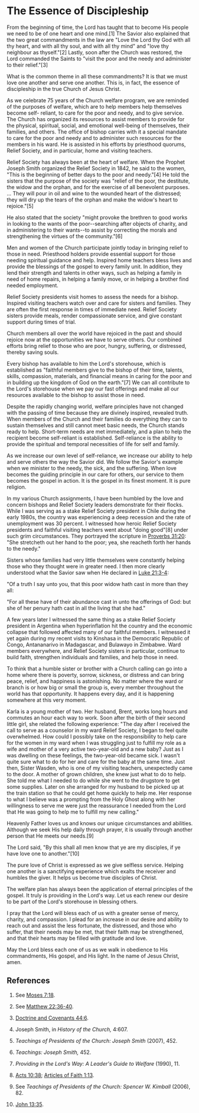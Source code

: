# The Essence of Discipleship

From the beginning of time, the Lord has taught that to become His people we
need to be of one heart and one mind.[1] The Savior also explained that the
two great commandments in the law are "Love the Lord thy God with all thy
heart, and with all thy soul, and with all thy mind" and "love thy neighbour
as thyself."[2] Lastly, soon after the Church was restored, the Lord commanded
the Saints to "visit the poor and the needy and administer to their
relief."[3]

What is the common theme in all these commandments? It is that we must love
one another and serve one another. This is, in fact, the essence of
discipleship in the true Church of Jesus Christ.

As we celebrate 75 years of the Church welfare program, we are reminded of the
purposes of welfare, which are to help members help themselves become self-
reliant, to care for the poor and needy, and to give service. The Church has
organized its resources to assist members to provide for the physical,
spiritual, social, and emotional well-being of themselves, their families, and
others. The office of bishop carries with it a special mandate to care for the
poor and needy and to administer such resources for the members in his ward.
He is assisted in his efforts by priesthood quorums, Relief Society, and in
particular, home and visiting teachers.

Relief Society has always been at the heart of welfare. When the Prophet
Joseph Smith organized the Relief Society in 1842, he said to the women, "This
is the beginning of better days to the poor and needy."[4] He told the sisters
that the purpose of the society was "relief of the poor, the destitute, the
widow and the orphan, and for the exercise of all benevolent purposes. ... They
will pour in oil and wine to the wounded heart of the distressed; they will
dry up the tears of the orphan and make the widow's heart to rejoice."[5]

He also stated that the society "might provoke the brethren to good works in
looking to the wants of the poor--searching after objects of charity, and in
administering to their wants--to assist by correcting the morals and
strengthening the virtues of the community."[6]

Men and women of the Church participate jointly today in bringing relief to
those in need. Priesthood holders provide essential support for those needing
spiritual guidance and help. Inspired home teachers bless lives and provide
the blessings of the gospel to every family unit. In addition, they lend their
strength and talents in other ways, such as helping a family in need of home
repairs, in helping a family move, or in helping a brother find needed
employment.

Relief Society presidents visit homes to assess the needs for a bishop.
Inspired visiting teachers watch over and care for sisters and families. They
are often the first response in times of immediate need. Relief Society
sisters provide meals, render compassionate service, and give constant support
during times of trial.

Church members all over the world have rejoiced in the past and should rejoice
now at the opportunities we have to serve others. Our combined efforts bring
relief to those who are poor, hungry, suffering, or distressed, thereby saving
souls.

Every bishop has available to him the Lord's storehouse, which is established
as "faithful members give to the bishop of their time, talents, skills,
compassion, materials, and financial means in caring for the poor and in
building up the kingdom of God on the earth."[7] We can all contribute to the
Lord's storehouse when we pay our fast offerings and make all our resources
available to the bishop to assist those in need.

Despite the rapidly changing world, welfare principles have not changed with
the passing of time because they are divinely inspired, revealed truth. When
members of the Church and their families do everything they can to sustain
themselves and still cannot meet basic needs, the Church stands ready to help.
Short-term needs are met immediately, and a plan to help the recipient become
self-reliant is established. Self-reliance is the ability to provide the
spiritual and temporal necessities of life for self and family.

As we increase our own level of self-reliance, we increase our ability to help
and serve others the way the Savior did. We follow the Savior's example when
we minister to the needy, the sick, and the suffering. When love becomes the
guiding principle in our care for others, our service to them becomes the
gospel in action. It is the gospel in its finest moment. It is pure religion.

In my various Church assignments, I have been humbled by the love and concern
bishops and Relief Society leaders demonstrate for their flocks. While I was
serving as a stake Relief Society president in Chile during the early 1980s,
the country was experiencing a deep recession and the rate of unemployment was
30 percent. I witnessed how heroic Relief Society presidents and faithful
visiting teachers went about "doing good"[8] under such grim circumstances.
They portrayed the scripture in [Proverbs
31:20](/scriptures/ot/prov/31.20?lang=eng#19): "She stretcheth out her hand to
the poor; yea, she reacheth forth her hands to the needy."

Sisters whose families had very little themselves were constantly helping
those who they thought were in greater need. I then more clearly understood
what the Savior saw when He declared in [Luke
21:3-4](/scriptures/nt/luke/21.3-4?lang=eng#2):

"Of a truth I say unto you, that this poor widow hath cast in more than they
all:

"For all these have of their abundance cast in unto the offerings of God: but
she of her penury hath cast in all the living that she had."

A few years later I witnessed the same thing as a stake Relief Society
president in Argentina when hyperinflation hit the country and the economic
collapse that followed affected many of our faithful members. I witnessed it
yet again during my recent visits to Kinshasa in the Democratic Republic of
Congo, Antananarivo in Madagascar, and Bulawayo in Zimbabwe. Ward members
everywhere, and Relief Society sisters in particular, continue to build faith,
strengthen individuals and families, and help those in need.

To think that a humble sister or brother with a Church calling can go into a
home where there is poverty, sorrow, sickness, or distress and can bring
peace, relief, and happiness is astonishing. No matter where the ward or
branch is or how big or small the group is, every member throughout the world
has that opportunity. It happens every day, and it is happening somewhere at
this very moment.

Karla is a young mother of two. Her husband, Brent, works long hours and
commutes an hour each way to work. Soon after the birth of their second little
girl, she related the following experience: "The day after I received the call
to serve as a counselor in my ward Relief Society, I began to feel quite
overwhelmed. How could I possibly take on the responsibility to help care for
the women in my ward when I was struggling just to fulfill my role as a wife
and mother of a very active two-year-old and a new baby? Just as I was
dwelling on these feelings, the two-year-old became sick. I wasn't quite sure
what to do for her and care for the baby at the same time. Just then, Sister
Wasden, who is one of my visiting teachers, unexpectedly came to the door. A
mother of grown children, she knew just what to do to help. She told me what I
needed to do while she went to the drugstore to get some supplies. Later on
she arranged for my husband to be picked up at the train station so that he
could get home quickly to help me. Her response to what I believe was a
prompting from the Holy Ghost along with her willingness to serve me were just
the reassurance I needed from the Lord that He was going to help me to fulfill
my new calling."

Heavenly Father loves us and knows our unique circumstances and abilities.
Although we seek His help daily through prayer, it is usually through another
person that He meets our needs.[9]

The Lord said, "By this shall all men know that ye are my disciples, if ye
have love one to another."[10]

The pure love of Christ is expressed as we give selfless service. Helping one
another is a sanctifying experience which exalts the receiver and humbles the
giver. It helps us become true disciples of Christ.

The welfare plan has always been the application of eternal principles of the
gospel. It truly is providing in the Lord's way. Let us each renew our desire
to be part of the Lord's storehouse in blessing others.

I pray that the Lord will bless each of us with a greater sense of mercy,
charity, and compassion. I plead for an increase in our desire and ability to
reach out and assist the less fortunate, the distressed, and those who suffer,
that their needs may be met, that their faith may be strengthened, and that
their hearts may be filled with gratitude and love.

May the Lord bless each one of us as we walk in obedience to His commandments,
His gospel, and His light. In the name of Jesus Christ, amen.

## References

  1. See [Moses 7:18](https://www.lds.org/scriptures/pgp/moses/7.18?lang=eng#17).

  2. See [Matthew 22:36-40](https://www.lds.org/scriptures/nt/matt/22.36-40?lang=eng#35).

  3. [Doctrine and Covenants 44:6](https://www.lds.org/scriptures/dc-testament/dc/44.6?lang=eng#5).

  4. Joseph Smith, in _History of the Church,_ 4:607.

  5. _Teachings of Presidents of the Church: Joseph Smith_ (2007), 452.

  6. _Teachings: Joseph Smith,_ 452.

  7. _Providing in the Lord's Way: A Leader's Guide to Welfare_ (1990), 11.

  8. [Acts 10:38](https://www.lds.org/scriptures/nt/acts/10.38?lang=eng#37); [Articles of Faith 1:13](https://www.lds.org/scriptures/pgp/a-of-f/1.13?lang=eng#12).

  9. See _Teachings of Presidents of the Church: Spencer W. Kimball_ (2006), 82.

  10. [John 13:35](https://www.lds.org/scriptures/nt/john/13.35?lang=eng#34).

